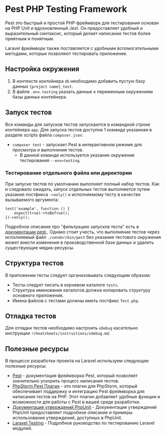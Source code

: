 # Pest PHP Testing Framework

Pest это быстрый и простой PHP-фреймворк для тестирования основан на PHP Unit и вдохновленный Jest. Он предоставляет 
удобный и выразительный синтаксис, который делает написание тестов более приятным и понятным.

Laravel фреймворк также поставляется с удобными вспомогательными методами, которые позволяют тестировать приложение.

## Настройка окружения

1) В контексте контейнера `db` необходимо добавить пустую базу данных `{project name}_test`.
2) В файле `.env.testing` указать данные к переменным окружениям базы данных контейнера.

## Запуск тестов

Все команды для запусков тестов запускаются в командной строке контейнера `app`. Для запуска тестов доступна 1 команда 
указанная в разделе scripts файла `composer.json`:

- `composer test` - запускает Pest в интерактивном режиме для просмотра и выполнения тестов.
  - В данной команде используется указание окружения тестирования `--env=testing`.

### Тестирование отдельного файла или директории

При запуске тестов по умолчанию выполняет полный набор тестов. Как и следовало ожидать, запуск отдельных тестов 
выполняется путем указания постфикса `->only()` к исполняемому тесту в качестве вызываемого аргумента:

```injectablephp
test('example', function () {
    expect(true)->toBeTrue();
})->only();
```

Подробное описание про "фильтрацию запусков теста" есть в [документации pest.](https://pestphp.com/docs/filtering-tests).
Однако стоит учесть, что выполнение тестов через исполняемый файл `./vendor/bin/pest` без указания тестового окружения
может внести изменения в производственной базе данных и удалить существующие медиа-ресурсы.

## Структура тестов

В приложении тесты следует организовывать следующим образом:

- Тесты следует писать в корневом каталоге `tests`.
- Структура именования каталогов должна копировать структуру основного приложения.
- Имена файлов с тестами должны иметь постфикс `Test.php`.


## Отладка тестов

Для отладки тестов необходимо настроить `xDebug` касательно инструкции `!cheatsheets/instructions/xdebug.md`:

## Полезные ресурсы

В процессе разработки проекта на Laravel используем следующие полезные ресурсы:

- [Pest](https://plugins.jetbrains.com/plugin/14636-pest) - документация фреймворка Pest, который позволяет
  значительно ускорить процесс написания тестов.
- [PhpStorm Pest Плагин](https://plugins.jetbrains.com/plugin/14636-pest) - это плагин для PhpStorm,
  который обеспечивает поддержку и интеграцию Pest фреймворка для написания тестов на PHP. Этот плагин добавляет удобные
  функции и возможности для работы с Pest в вашей среде разработки.
- [Документация утверждений PhpUnit](https://docs.phpunit.de/en/10.0/assertions.html) - Документация утверждений PhpUnit
  предоставляет подробное описание и примеры использования утверждений, доступных в PhpUnit.
- [Laravel Testing](https://laravel.com/docs/8.x/testing) - Подробное руководство по тестированию Laravel модулей.
